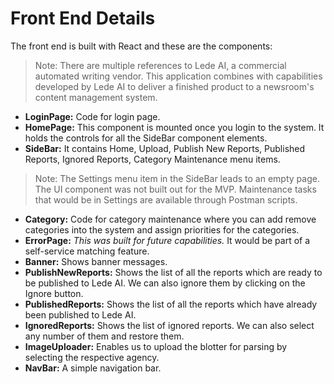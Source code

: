 # Front End Details
The front end is built with React and these are the components:

> Note: There are multiple references to Lede AI, a commercial automated writing vendor. This application combines with capabilities developed by Lede AI to deliver a finished product to a newsroom's content management system.

-	**LoginPage:** Code for login page.
-	**HomePage:** This component is mounted once you login to the system. It holds the controls for all the SideBar component elements.
-	**SideBar:** It contains Home, Upload, Publish New Reports, Published Reports, Ignored Reports, Category Maintenance menu items.

> Note: The Settings menu item in the SideBar leads to an empty page. The UI component was not built out for the MVP. Maintenance tasks that would be in Settings are available through Postman scripts.

-	**Category:** Code for category maintenance where you can add remove categories into the system and assign priorities for the categories.
-	**ErrorPage:** *This was built for future capabilities.* It would be part of a self-service matching feature.
-	**Banner:** Shows banner messages.
-	**PublishNewReports:** Shows the list of all the reports which are ready to be published to Lede AI. We can also ignore them by clicking on the Ignore button.
-	**PublishedReports:** Shows the list of all the reports which have already been published to Lede AI.
-	**IgnoredReports:** Shows the list of ignored reports. We can also select any number of them and restore them.
-	**ImageUploader:** Enables us to upload the blotter for parsing by selecting the respective agency.
-	**NavBar:** A simple navigation bar.
